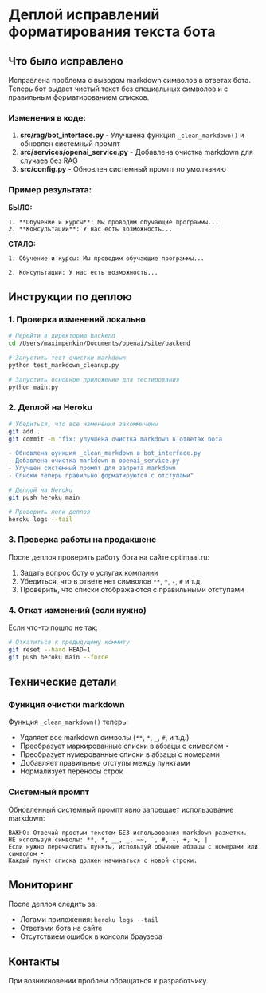 # Деплой исправлений форматирования текста бота

## Что было исправлено

Исправлена проблема с выводом markdown символов в ответах бота. Теперь бот выдает чистый текст без специальных символов и с правильным форматированием списков.

### Изменения в коде:

1. **src/rag/bot_interface.py** - Улучшена функция `_clean_markdown()` и обновлен системный промпт
2. **src/services/openai_service.py** - Добавлена очистка markdown для случаев без RAG
3. **src/config.py** - Обновлен системный промпт по умолчанию

### Пример результата:

**БЫЛО:**
```
1. **Обучение и курсы**: Мы проводим обучающие программы...
2. **Консультации**: У нас есть возможность...
```

**СТАЛО:**
```
1. Обучение и курсы: Мы проводим обучающие программы...

2. Консультации: У нас есть возможность...
```

## Инструкции по деплою

### 1. Проверка изменений локально

```bash
# Перейти в директорию backend
cd /Users/maximpenkin/Documents/openai/site/backend

# Запустить тест очистки markdown
python test_markdown_cleanup.py

# Запустить основное приложение для тестирования
python main.py
```

### 2. Деплой на Heroku

```bash
# Убедиться, что все изменения закоммичены
git add .
git commit -m "fix: улучшена очистка markdown в ответах бота

- Обновлена функция _clean_markdown в bot_interface.py
- Добавлена очистка markdown в openai_service.py  
- Улучшен системный промпт для запрета markdown
- Списки теперь правильно форматируются с отступами"

# Деплой на Heroku
git push heroku main

# Проверить логи деплоя
heroku logs --tail
```

### 3. Проверка работы на продакшене

После деплоя проверить работу бота на сайте optimaai.ru:

1. Задать вопрос боту о услугах компании
2. Убедиться, что в ответе нет символов `**`, `*`, `-`, `#` и т.д.
3. Проверить, что списки отображаются с правильными отступами

### 4. Откат изменений (если нужно)

Если что-то пошло не так:

```bash
# Откатиться к предыдущему коммиту
git reset --hard HEAD~1
git push heroku main --force
```

## Технические детали

### Функция очистки markdown

Функция `_clean_markdown()` теперь:
- Удаляет все markdown символы (`**`, `*`, `_`, `#`, и т.д.)
- Преобразует маркированные списки в абзацы с символом `•`
- Преобразует нумерованные списки в абзацы с номерами
- Добавляет правильные отступы между пунктами
- Нормализует переносы строк

### Системный промпт

Обновленный системный промпт явно запрещает использование markdown:

```
ВАЖНО: Отвечай простым текстом БЕЗ использования markdown разметки.
НЕ используй символы: **, *, __, _, ~~, `, #, -, +, >, |
Если нужно перечислить пункты, используй обычные абзацы с номерами или символом •
Каждый пункт списка должен начинаться с новой строки.
```

## Мониторинг

После деплоя следить за:
- Логами приложения: `heroku logs --tail`
- Ответами бота на сайте
- Отсутствием ошибок в консоли браузера

## Контакты

При возникновении проблем обращаться к разработчику.